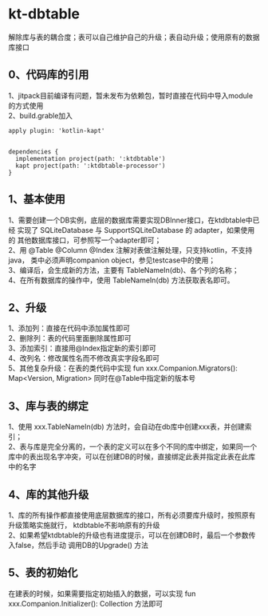 # kt-dbtable

解除库与表的耦合度；表可以自己维护自己的升级；表自动升级；使用原有的数据库接口

## 0、代码库的引用
1、jitpack目前编译有问题，暂未发布为依赖包，暂时直接在代码中导入module的方式使用   
2、build.grable加入 
```
apply plugin: 'kotlin-kapt'


dependencies {
  implementation project(path: ':ktdbtable')
  kapt project(path: ':ktdbtable-processor')
}

```


## 1、基本使用  
1、需要创建一个DB实例，底层的数据库需要实现DBInner接口，在ktdbtable中已经
实现了 SQLiteDatabase 与 SupportSQLiteDatabase 的 adapter，如果使用的
其他数据库接口，可参照写一个adapter即可；   
2、用 @Table @Column @Index 注解对表做注解处理，只支持kotlin，不支持java，
类中必须声明companion object，参见testcase中的使用；   
3、编译后，会生成新的方法，主要有 TableNameIn(db)、各个列的名称；   
4、在所有数据库的操作中，使用 TableNameIn(db) 方法获取表名即可。

## 2、升级   
1、添加列：直接在代码中添加属性即可  
2、删除列：表的代码里面删除属性即可   
3、添加索引：直接用@Index指定新的索引即可   
4、改列名：修改属性名而不修改真实字段名即可   
5、其他复杂升级：在表的类代码中实现 fun xxx.Companion.Migrators(): Map<Version, Migration>
同时在@Table中指定新的版本号  

## 3、库与表的绑定  
1、使用 xxx.TableNameIn(db) 方法时，会自动在db库中创建xxx表，并创建索引；   
2、表与库是完全分离的，一个表的定义可以在多个不同的库中绑定，如果同一个
库中的表出现名字冲突，可以在创建DB的时候，直接绑定此表并指定此表在此库中的名字


## 4、库的其他升级  
1、库的所有操作都直接使用底层数据库的接口，所有必须要库升级时，按照原有升级策略实施就行，
ktdbtable不影响原有的升级   
2、如果希望ktdbtable的升级也有进度提示，可以在创建DB时，最后一个参数传入false，然后手动
调用DB的Upgrade() 方法

## 5、表的初始化
在建表的时候，如果需要指定初始插入的数据，可以实现 fun xxx.Companion.Initializer(): Collection<User>
方法即可

